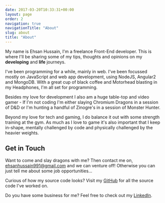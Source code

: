 ```yaml
---
date: 2017-03-20T10:33:31+00:00
layout: page
order: 2
navigation: true
navigationTitle: "About"
slug: about
title: "About"
---
```



My name is Ehsan Hussain, I'm a freelance Front-End developer. This is where I'll be sharing some of my tips,
thoughts and opinions on my **developing** and **life** journeys.

I've been programming for a while, mainly in web. I've been focussed mostly on JavaScript and web app development, using NodeJS, Angular2 and MongoDB. With a great cup of black coffee and Motorhead blasting in my Headphones, I'm all set for programming.

Besides my love for development I also am a huge table-top and video gamer - If I'm not coding I'm either slaying Chromium Dragons in a session of D&D or I'm hunting a handful of Zinogre's in a session of Monster Hunter.

Beyond my love for tech and gaming, I do balance it out with some strength training at the gym. As much as I love to game it's also important that I keep in-shape, mentally challenged by code and physically challenged by the heavier weights. 

## Get in Touch

Want to come and slay dragons with me? Then contact me on, [ehsanhussain991@gmail.com](mailto:ehsanhussain991@gmail.com) and we can venture off! Otherwise you can just tell me about some job opportunities...

Curious of how my source code looks? Visit my [GitHub](https://github.com/ehsanh06) for all the source code I've  worked on.

Do you have some business for me? Feel free to check out my [LinkedIn](https://www.linkedin.com/in/ehsanh06).